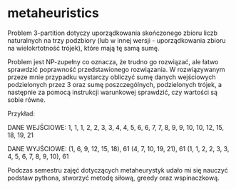 # metaheuristics

Problem 3-partition dotyczy uporządkowania skończonego zbioru liczb naturalnych na trzy podzbiory (lub w innej wersji - uporządkowania zbioru na wielokrtotność trójek), 
które mają tę samą sumę.

Problem jest NP-zupełny co oznacza, że trudno go rozwiązać, ale łatwo sprawdzić poprawność przedstawionego rozwiązania.
W rozwiązywanym przeze mnie przypadku wystarczy obliczyć sumę danych wejściowych podzielonych przez 3 oraz sumę poszczególnych, podzielonych trójek,
a następnie za pomocą instrukcji warunkowej sprawdzić, czy wartości są sobie równe.

Przykład:

DANE WEJŚCIOWE:
1, 1, 1, 2, 2, 3, 3, 4, 4, 5, 6, 6, 7, 7, 8, 9, 9, 10, 10, 12, 15, 18, 19, 21

DANE WYJŚCIOWE:
(1, 6, 9, 12, 15, 18), 61
(4, 7, 10, 19, 21), 61
(1, 1, 2, 2, 3, 3, 4, 5, 6, 7, 8, 9, 10), 61

Podczas semestru zajęć dotyczących metaheurystyk udało mi się nauczyć podstaw pythona, stworzyć metodę siłową, greedy oraz wspinaczkową.

